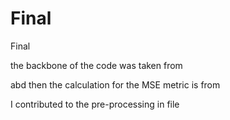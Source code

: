 # Final
Final

the backbone of the code was taken from 

abd then the calculation for the MSE metric is from


I contributed to the pre-processing in file   
